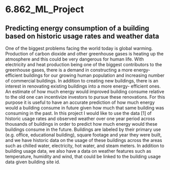 # 6.862_ML_Project


## Predicting energy consumption of a building based on historic usage rates and weather data 

One of the biggest problems facing the world today is global warming. Production of carbon dioxide and other greenhouse gases is heating up the atmosphere and this could be very dangerous for human life. With electricity and heat production being one of the biggest contributors to the greenhouse gases, there is a demand in constructing a more energy-efficient buildings for our growing human population and increasing number of commercial buildings. In addition to creating new buildings, there is an interest in renovating existing buildings into a more energy- efficient ones. An estimate of how much energy would improved building consume relative to the old one can incentivize investors to pursue these renovations. For this purpose it is useful to have an accurate prediction of how much energy would a building consume in future given how much that same building was consuming in the past. In this project I would like to use the data [1] of historic usage rates and observed weather over one year period across thousands of buildings in order to predict how much energy would these buildings consume in the future. Buildings are labeled by their primary use (e.g. office, educational building), square footage and year they were built, and we have historic data on the usage of these buildings across the areas such as chilled water, electricity, hot water, and steam meters. In addition to building usage data, we also have a data on weather features such as temperature, humidity and wind, that could be linked to the building usage data given building site id.

